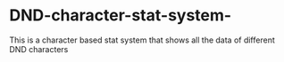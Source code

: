 # DND-character-stat-system-
This is a character based stat system that shows all the data of different DND characters
